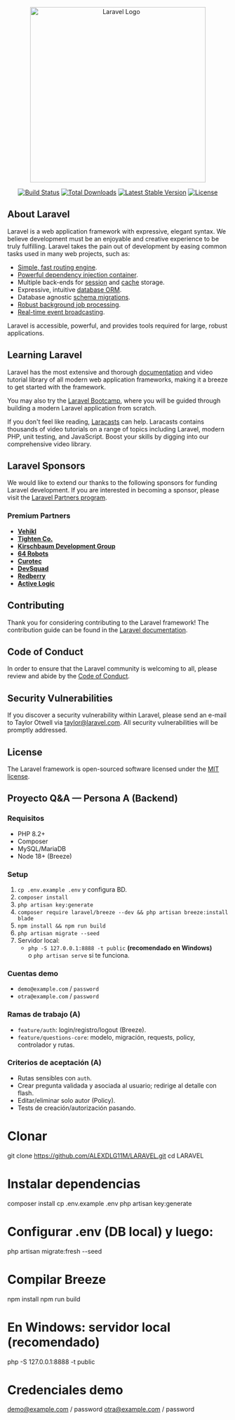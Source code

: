 <p align="center"><a href="https://laravel.com" target="_blank"><img src="https://raw.githubusercontent.com/laravel/art/master/logo-lockup/5%20SVG/2%20CMYK/1%20Full%20Color/laravel-logolockup-cmyk-red.svg" width="400" alt="Laravel Logo"></a></p>

<p align="center">
<a href="https://github.com/laravel/framework/actions"><img src="https://github.com/laravel/framework/workflows/tests/badge.svg" alt="Build Status"></a>
<a href="https://packagist.org/packages/laravel/framework"><img src="https://img.shields.io/packagist/dt/laravel/framework" alt="Total Downloads"></a>
<a href="https://packagist.org/packages/laravel/framework"><img src="https://img.shields.io/packagist/v/laravel/framework" alt="Latest Stable Version"></a>
<a href="https://packagist.org/packages/laravel/framework"><img src="https://img.shields.io/packagist/l/laravel/framework" alt="License"></a>
</p>

## About Laravel

Laravel is a web application framework with expressive, elegant syntax. We believe development must be an enjoyable and creative experience to be truly fulfilling. Laravel takes the pain out of development by easing common tasks used in many web projects, such as:

- [Simple, fast routing engine](https://laravel.com/docs/routing).
- [Powerful dependency injection container](https://laravel.com/docs/container).
- Multiple back-ends for [session](https://laravel.com/docs/session) and [cache](https://laravel.com/docs/cache) storage.
- Expressive, intuitive [database ORM](https://laravel.com/docs/eloquent).
- Database agnostic [schema migrations](https://laravel.com/docs/migrations).
- [Robust background job processing](https://laravel.com/docs/queues).
- [Real-time event broadcasting](https://laravel.com/docs/broadcasting).

Laravel is accessible, powerful, and provides tools required for large, robust applications.

## Learning Laravel

Laravel has the most extensive and thorough [documentation](https://laravel.com/docs) and video tutorial library of all modern web application frameworks, making it a breeze to get started with the framework.

You may also try the [Laravel Bootcamp](https://bootcamp.laravel.com), where you will be guided through building a modern Laravel application from scratch.

If you don't feel like reading, [Laracasts](https://laracasts.com) can help. Laracasts contains thousands of video tutorials on a range of topics including Laravel, modern PHP, unit testing, and JavaScript. Boost your skills by digging into our comprehensive video library.

## Laravel Sponsors

We would like to extend our thanks to the following sponsors for funding Laravel development. If you are interested in becoming a sponsor, please visit the [Laravel Partners program](https://partners.laravel.com).

### Premium Partners

- **[Vehikl](https://vehikl.com)**
- **[Tighten Co.](https://tighten.co)**
- **[Kirschbaum Development Group](https://kirschbaumdevelopment.com)**
- **[64 Robots](https://64robots.com)**
- **[Curotec](https://www.curotec.com/services/technologies/laravel)**
- **[DevSquad](https://devsquad.com/hire-laravel-developers)**
- **[Redberry](https://redberry.international/laravel-development)**
- **[Active Logic](https://activelogic.com)**

## Contributing

Thank you for considering contributing to the Laravel framework! The contribution guide can be found in the [Laravel documentation](https://laravel.com/docs/contributions).

## Code of Conduct

In order to ensure that the Laravel community is welcoming to all, please review and abide by the [Code of Conduct](https://laravel.com/docs/contributions#code-of-conduct).

## Security Vulnerabilities

If you discover a security vulnerability within Laravel, please send an e-mail to Taylor Otwell via [taylor@laravel.com](mailto:taylor@laravel.com). All security vulnerabilities will be promptly addressed.

## License

The Laravel framework is open-sourced software licensed under the [MIT license](https://opensource.org/licenses/MIT).


## Proyecto Q&A — Persona A (Backend)

### Requisitos
- PHP 8.2+
- Composer
- MySQL/MariaDB
- Node 18+ (Breeze)

### Setup
1. `cp .env.example .env` y configura BD.
2. `composer install`
3. `php artisan key:generate`
4. `composer require laravel/breeze --dev && php artisan breeze:install blade`
5. `npm install && npm run build`
6. `php artisan migrate --seed`
7. Servidor local:
   - `php -S 127.0.0.1:8888 -t public` **(recomendado en Windows)**  
     o `php artisan serve` si te funciona.

### Cuentas demo
- `demo@example.com` / `password`
- `otra@example.com` / `password`

### Ramas de trabajo (A)
- `feature/auth`: login/registro/logout (Breeze).
- `feature/questions-core`: modelo, migración, requests, policy, controlador y rutas.

### Criterios de aceptación (A)
- Rutas sensibles con `auth`.
- Crear pregunta validada y asociada al usuario; redirige al detalle con flash.
- Editar/eliminar solo autor (Policy).
- Tests de creación/autorización pasando.

# Clonar
git clone https://github.com/ALEXDLG11M/LARAVEL.git
cd LARAVEL

# Instalar dependencias
composer install
cp .env.example .env
php artisan key:generate

# Configurar .env (DB local) y luego:
php artisan migrate:fresh --seed

# Compilar Breeze
npm install
npm run build

# En Windows: servidor local (recomendado)
php -S 127.0.0.1:8888 -t public

# Credenciales demo
demo@example.com / password
otra@example.com / password
